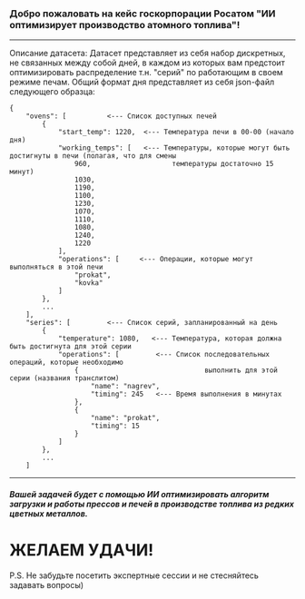 ### Добро пожаловать на кейс госкорпорации Росатом "ИИ оптимизирует производство атомного топлива"!
***
Описание датасета:
Датасет представляет из себя набор дискретных, не связанных между собой дней, в каждом из которых вам предстоит оптимизировать распределение т.н. "серий" по работающим в своем режиме печам. Общий формат дня представляет из себя json-файл следующего образца:
```
{
    "ovens": [          <--- Список доступных печей
        {
            "start_temp": 1220,  <--- Температура печи в 00-00 (начало дня)
            "working_temps": [   <--- Температуры, которые могут быть достигнуты в печи (полагая, что для смены 
                960,                    температуры достаточно 15 минут)
                1030,
                1190,
                1100,
                1230,
                1070,
                1110,
                1080,
                1240,
                1220
            ],
            "operations": [     <--- Операции, которые могут выполняться в этой печи
                "prokat",
                "kovka"
            ]
        },
        ...
    ],
    "series": [         <--- Список серий, запланированный на день
        {
            "temperature": 1080,   <--- Температура, которая должна быть достигнута для этой серии
            "operations": [         <--- Список последовательных операций, которые необходимо 
                {                               выполнить для этой серии (названия транслитом)
                    "name": "nagrev", 
                    "timing": 245   <--- Время выполнения в минутах
                },
                {
                    "name": "prokat",
                    "timing": 15
                }
            ]
        },
        ...
    ] 
```

***
##### Вашей задачей будет c помощью ИИ оптимизировать алгоритм загрузки и работы прессов и печей в производстве топлива из редких цветных металлов.

# ЖЕЛАЕМ УДАЧИ!




P.S. Не забудьте посетить экспертные сессии и не стесняйтесь задавать вопросы)
